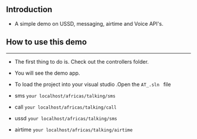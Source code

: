 ## Introduction

- A simple demo on USSD, messaging, airtime and Voice API's.

## How to use this demo
------------------------

- The first thing to do is. Check out the controllers folder.
- You will see the demo app.

- To load the project into your visual studio .Open the ``AT_.sln `` file 

- sms `your localhost/africas/talking/sms`
- call `your localhost/africas/talking/call`
- ussd `your localhost/africas/talking/sms`
- airtime `your localhost/africas/talking/airtime`